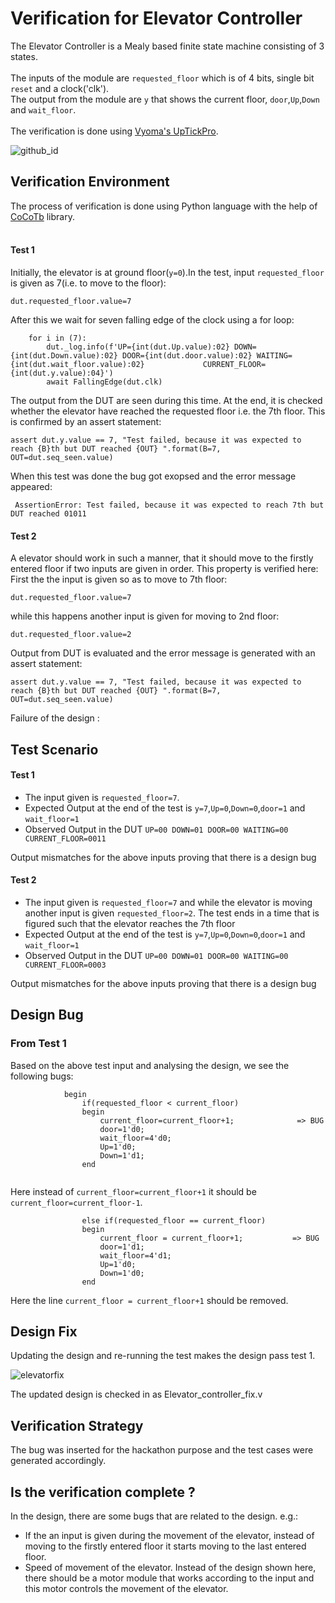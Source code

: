 # Verification for Elevator Controller
The Elevator Controller is a Mealy based finite state machine consisting of 3 states.<br>
<br>The inputs of the module are `requested_floor` which is of 4 bits, single bit `reset` and a clock('clk'). <br>The output from the module are `y` that shows the current floor, `door`,`Up`,`Down` and `wait_floor`.<br>
<br>The verification is done using [Vyoma's UpTickPro](https://vyomasystems.com).

![github_id](https://user-images.githubusercontent.com/84652232/181879292-9b0057a9-14a5-48eb-8640-1f4c2f89e669.png)



## Verification Environment

The process of verification is done using Python language with the help of [CoCoTb](https://www.cocotb.org/) library.
<br> <br>

#### Test 1 ####
Initially, the elevator is at ground floor(`y=0`).In the test, input `requested_floor` is given as 7(i.e. to move to the floor):


```
dut.requested_floor.value=7   
```
After this we wait for seven falling edge of the clock using a for loop:
```
    for i in (7):
        dut._log.info(f'UP={int(dut.Up.value):02} DOWN={int(dut.Down.value):02} DOOR={int(dut.door.value):02} WAITING={int(dut.wait_floor.value):02}             CURRENT_FLOOR={int(dut.y.value):04}')
        await FallingEdge(dut.clk)

```
The output from the DUT are seen during this time. At the end, it is checked whether the elevator have reached the requested floor i.e. the 7th floor. This is confirmed by an assert statement:
```
assert dut.y.value == 7, "Test failed, because it was expected to reach {B}th but DUT reached {OUT} ".format(B=7, OUT=dut.seq_seen.value)
```
When this test was done the bug got exopsed and the error message appeared:
```
 AssertionError: Test failed, because it was expected to reach 7th but DUT reached 01011
```

#### Test 2 ####
A elevator should work in such a manner, that it should move to the firstly entered floor if two inputs are given in order. This property is verified here:
First the the input is given so as to move to 7th floor:
```
dut.requested_floor.value=7   
```
while this happens another input is given for moving to 2nd floor:
```
dut.requested_floor.value=2
```
Output from DUT is evaluated and the error message is generated with an assert statement:
```
assert dut.y.value == 7, "Test failed, because it was expected to reach {B}th but DUT reached {OUT} ".format(B=7, OUT=dut.seq_seen.value)
```

Failure of the design :


## Test Scenario ##

#### Test 1 ####
- The input given is `requested_floor=7`.
- Expected Output at the end of the test is `y=7`,`Up=0`,`Down=0`,`door=1` and `wait_floor=1`
- Observed Output in the DUT `UP=00 DOWN=01 DOOR=00 WAITING=00 CURRENT_FLOOR=0011`

Output mismatches for the above inputs proving that there is a design bug

#### Test 2 ####
- The input given is `requested_floor=7` and while the elevator is moving another input is given `requested_floor=2`. The test ends in a time that is figured such that the elevator reaches the 7th floor
- Expected Output at the end of the test is `y=7`,`Up=0`,`Down=0`,`door=1` and `wait_floor=1`
- Observed Output in the DUT `UP=00 DOWN=01 DOOR=00 WAITING=00 CURRENT_FLOOR=0003`

Output mismatches for the above inputs proving that there is a design bug

## Design Bug

### From Test 1 ###
Based on the above test input and analysing the design, we see the following bugs:

```
            begin
                if(requested_floor < current_floor)
                begin
                    current_floor=current_floor+1;              => BUG
                    door=1'd0;
                    wait_floor=4'd0;
                    Up=1'd0;
                    Down=1'd1;
                end                            
 
```
Here instead of `current_floor=current_floor+1` it should be `current_floor=current_floor-1`.


```
                else if(requested_floor == current_floor)
                begin
                    current_floor = current_floor+1;           => BUG
                    door=1'd1;
                    wait_floor=4'd1;
                    Up=1'd0;
                    Down=1'd0;                              
                end
```
Here the line ``current_floor = current_floor+1`` should be removed.

## Design Fix
Updating the design and re-running the test makes the design pass test 1.

![elevatorfix](https://user-images.githubusercontent.com/84652232/182021154-3483e47b-da5c-4fd3-888d-653341266986.png)


The updated design is checked in as Elevator_controller_fix.v

## Verification Strategy
The bug was inserted for the hackathon purpose and the test cases were generated accordingly.

## Is the verification complete ?
In the design, there are some bugs that are related to the design. e.g.:
- If the an input is given during the movement of the elevator, instead of moving to the firstly entered floor it starts moving to the last entered floor.
- Speed of movement of the elevator. Instead of the design shown here, there should be a motor module that works according to the input and this motor controls the movement of the elevator.

